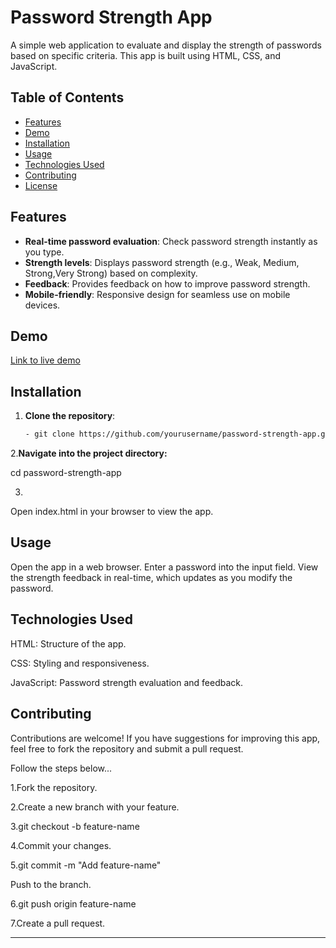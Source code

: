 # Password Strength App

A simple web application to evaluate and display the strength of passwords based on specific criteria. This app is built using HTML, CSS, and JavaScript.

## Table of Contents

- [Features]()
- [Demo]()
- [Installation](#installation)
- [Usage](#usage)
- [Technologies Used](#technologies-used)
- [Contributing](#contributing)
- [License](#license)

## Features

- **Real-time password evaluation**: Check password strength instantly as you type.
- **Strength levels**: Displays password strength (e.g., Weak, Medium, Strong,Very Strong) based on complexity.
- **Feedback**: Provides feedback on how to improve password strength.
- **Mobile-friendly**: Responsive design for seamless use on mobile devices.

## Demo

[Link to live demo](https://kumara1917.github.io/Password_Strength_Checker/) 

## Installation

1. **Clone the repository**:
   ```bash
   - git clone https://github.com/yourusername/password-strength-app.git

2.**Navigate into the project directory:**

cd password-strength-app

3.
Open index.html in your browser to view the app.

**Usage**
---

Open the app in a web browser.
Enter a password into the input field.
View the strength feedback in real-time, which updates as you modify the password.

**Technologies Used**
---

HTML: Structure of the app.

CSS: Styling and responsiveness.

JavaScript: Password strength evaluation and feedback.

**Contributing**
---

Contributions are welcome! If you have suggestions for improving this app, feel free to fork the repository and submit a pull request.

Follow the steps below...

1.Fork the repository.

2.Create a new branch with your feature.

3.git checkout -b feature-name

4.Commit your changes.

5.git commit -m "Add feature-name"

Push to the branch.

6.git push origin feature-name

7.Create a pull request.

---
